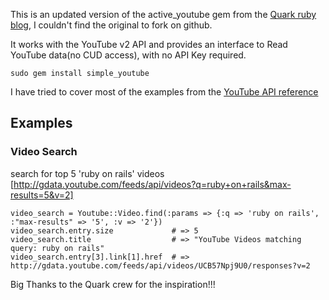 This is an updated version of the active_youtube gem from the [Quark ruby blog](http://www.quarkruby.com/2008/2/12/active-youtube), I couldn't find the original to fork on github.

It works with the YouTube v2 API and provides an interface to Read YouTube data(no CUD access), with no API Key required.

`sudo gem install simple_youtube`

I have tried to cover most of the examples from the [YouTube API reference](http://code.google.com/apis/youtube/2.0/reference.html)

## Examples

### Video Search

search for top 5 'ruby on rails' videos
[http://gdata.youtube.com/feeds/api/videos?q=ruby+on+rails&max-results=5&v=2]

    video_search = Youtube::Video.find(:params => {:q => 'ruby on rails', :"max-results" => '5', :v => '2'})
    video_search.entry.size             # => 5
    video_search.title                  # => "YouTube Videos matching query: ruby on rails"
    video_search.entry[3].link[1].href  # => http://gdata.youtube.com/feeds/api/videos/UCB57Npj9U0/responses?v=2




Big Thanks to the Quark crew for the inspiration!!!




